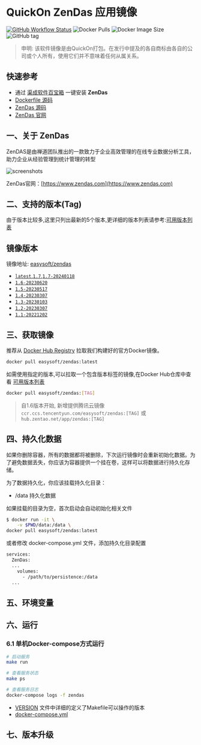 <!-- 该文档是模板生成，手动修改的内容会被覆盖，详情参见：https://github.com/quicklyon/template-toolkit -->
# QuickOn ZenDas 应用镜像

[![GitHub Workflow Status](https://github.com/quicklyon/zendas-docker/actions/workflows/docker.yml/badge.svg)](https://github.com/quicklyon/zendas-docker/actions/workflows/docker.yml)
![Docker Pulls](https://img.shields.io/docker/pulls/easysoft/zendas?style=flat-square)
![Docker Image Size](https://img.shields.io/docker/image-size/easysoft/zendas?style=flat-square)
![GitHub tag](https://img.shields.io/github/v/tag/quicklyon/zendas-docker?style=flat-square)

> 申明: 该软件镜像是由QuickOn打包。在发行中提及的各自商标由各自的公司或个人所有，使用它们并不意味着任何从属关系。

## 快速参考

- 通过 [渠成软件百宝箱](https://www.qucheng.com/app-install/zendas-install-<number>.html) 一键安装 **ZenDas**
- [Dockerfile 源码](https://github.com/quicklyon/zendas-docker)
- [ZenDas 源码](https://github.com/quicklyon/zendas-docker)
- [ZenDas 官网](https://www.zendas.com)

## 一、关于 ZenDas

<!-- 这里写应用的【介绍信息】 -->

ZenDAS是由禅道团队推出的一款致力于企业高效管理的在线专业数据分析工具，助力企业从经验管理到统计管理的转型

![screenshots](https://img.qucheng.com/app/z/zendas-screenshot01.png)

ZenDas官网：[https://www.zendas.com](https://www.zendas.com)

<!-- 这里写应用的【附加信息】 -->

<!-- 示例

### 1.1 特性

- 批量执行: 主机命令在线批量执行
- 在线终端: 主机支持浏览器在线终端登录
- 文件管理: 主机文件在线上传下载
- 任务计划: 灵活的在线任务计划
- 发布部署: 支持自定义发布部署流程
- 配置中心: 支持 KV、文本、json 等格式的配置
- 监控中心: 支持站点、端口、进程、自定义等监控
- 报警中心: 支持短信、邮件、钉钉、微信等报警方式
- 优雅美观: 基于 Ant Design 的 UI 界面
- 开源免费: 前后端代码完全开源

-->

## 二、支持的版本(Tag)

由于版本比较多,这里只列出最新的5个版本,更详细的版本列表请参考:[可用版本列表](https://hub.docker.com/r/easysoft/zendas/tags/)

## 镜像版本

镜像地址: [easysoft/zendas](https://hub.docker.com/repository/docker/easysoft/zendas)

- [`latest`,`1.7`,`1.7-20240118`](https://www.zendas.com/dynamic/zendas1.7-79934.html)
- [`1.6-20230620`](https://www.zendas.com/dynamic/79933.html)
- [`1.5-20230517`](https://www.zendas.com/dynamic/zendas1.5-79932.html)
- [`1.4-20230307`](https://www.zendas.com/dynamic/zendas1.4-79931.html)
- [`1.3-20230103`](https://www.zendas.com/dynamic/zendas1.3-79929.html)
- [`1.2-20230307`](https://www.zendas.com/dynamic/zendas1.2-79928.html)
- [`1.1-20221202`](https://www.zendas.com/dynamic/zendas1.1-79927.html)

## 三、获取镜像

推荐从 [Docker Hub Registry](https://hub.docker.com/r/easysoft/zendas) 拉取我们构建好的官方Docker镜像。

```bash
docker pull easysoft/zendas:latest
```

如需使用指定的版本,可以拉取一个包含版本标签的镜像,在Docker Hub仓库中查看 [可用版本列表](https://hub.docker.com/r/easysoft/zendas/tags/)

```bash
docker pull easysoft/zendas:[TAG]
```

> 自1.6版本开始, 新增提供腾讯云镜像 `ccr.ccs.tencentyun.com/easysoft/zendas:[TAG]` 或 `hub.zentao.net/app/zendas:[TAG]`

## 四、持久化数据

如果你删除容器，所有的数据都将被删除，下次运行镜像时会重新初始化数据。为了避免数据丢失，你应该为容器提供一个挂在卷，这样可以将数据进行持久化存储。

为了数据持久化，你应该挂载持久化目录：

- /data 持久化数据

如果挂载的目录为空，首次启动会自动初始化相关文件

```bash
$ docker run -it \
    -v $PWD/data:/data \
docker pull easysoft/zendas:latest
```

或者修改 docker-compose.yml 文件，添加持久化目录配置

```bash
services:
  ZenDas:
  ...
    volumes:
      - /path/to/persistence:/data
  ...
```

## 五、环境变量

<!-- 这里写应用的【环境变量信息】 -->

<!-- 示例：

| 变量名           | 默认值        | 说明                             |
| ---------------- | ------------- | -------------------------------- |
| EASYSOFT_DEBUG   | false         | 是否打开调试信息，默认关闭       |
| MYSQL_HOST       | 127.0.0.1     | MySQL 主机地址                   |
| MYSQL_PORT       | 3306          | MySQL 端口                       |
| MYSQL_DB         | spug          | spug 数据库名称                 |
| MYSQL_USER       | root          | MySQL 用户名                      |
| MYSQL_PASSWORD   | pass4Spug     | MySQL 密码                        |
| REDIS_HOST       | 127.0.0.1     | Redis 服务地址 |
| REDIS_PORT       | 6379          | Redis 端口 |
| DEFAULT_ADMIN_USER| admin        | 默认管理员名称             |
| DEFAULT_ADMIN_PASSWORD | spug.dev | 默认管理员密码 |

-->

## 六、运行

### 6.1 单机Docker-compose方式运行

```bash
# 启动服务
make run

# 查看服务状态
make ps

# 查看服务日志
docker-compose logs -f zendas

```

<!-- 这里写应用的【make命令的备注信息】位于文档最后端 -->
<!-- 示例
**说明:**

- 启动成功后，打开浏览器输入 `http://<你的IP>:8080` 访问管理后台
- 默认用户名：`admin`，默认密码：`spug.dev`
-->
- [VERSION](https://github.com/quicklyon/zendas-docker/blob/master/VERSION) 文件中详细的定义了Makefile可以操作的版本
- [docker-compose.yml](https://github.com/quicklyon/zendas-docker/blob/master/docker-compose.yml)

## 七、版本升级

<!-- 这里是镜像的【版本升级】信息，通过命令维护，详情参考：https://github.com/quicklyon/template-toolkit -->
